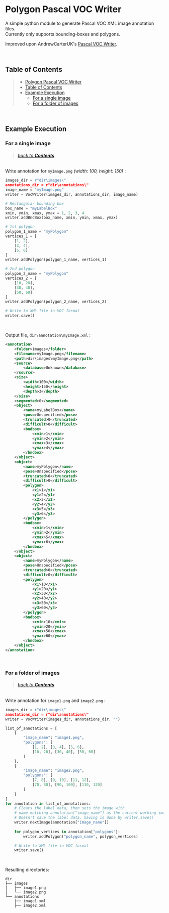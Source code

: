 # Polygon Pascal VOC Writer

A simple python module to generate Pascal VOC XML image annotation files.
<br>Currently only supports bounding-boxes and polygons.

Improved upon AndrewCarterUK's [Pascal VOC Writer](https://github.com/AndrewCarterUK/pascal-voc-writer).

<br>

## Table of Contents

>- [Polygon Pascal VOC Writer](#Polygon-Pascal-VOC-Writer)
>- [Table of Contents](#Table-of-Contents)
>- [Example Execution](#Example-Execution)
>   - [For a single image](#For-a-single-image)
>   - [For a folder of images](#For-a-folder-of-images)

<br>

## Example Execution

### For a single image
> ###### [back to **_Contents_**](#Table-of-Contents)

Write annotation for `myImage.png` _(width: 100, height: 150)_ :

```python
images_dir = r"dir\images\"
annotations_dir = r"dir\annotations\"
image_name = "myImage.png"
writer = VocWriter(images_dir, annotations_dir, image_name)

# Rectangular bounding box
box_name = "myLabelBox"
xmin, ymin, xmax, ymax = 1, 2, 3, 4
writer.addBndBox(box_name, xmin, ymin, xmax, ymax)

# 1st polygon
polygon_1_name = "myPolygon"
vertices_1 = [
    [1, 2],
    [3, 4],
    [5, 6]
]
writer.addPolygon(polygon_1_name, vertices_1)

# 2nd polygon
polygon_2_name = "myPolygon"
vertices_2 = [
    [10, 20],
    [30, 40],
    [50, 60]
]
writer.addPolygon(polygon_2_name, vertices_2)

# Write to XML file in VOC format
writer.save()
```

<br>

Output file, `dir\annotation\myImage.xml` :

```xml
<annotation>
    <folder>images</folder>    
    <filename>myImage.png</filename>
    <path>dir\images\myImage.png</path>
    <source>
        <database>Unknown</database>
    </source>
    <size>
        <width>100</width>
        <height>150</height>
        <depth>3</depth>
    </size>
    <segmented>0</segmented>
    <object>
        <name>myLabelBox</name>
        <pose>Unspecified</pose>
        <truncated>0</truncated>
        <difficult>0</difficult>
        <bndbox>
            <xmin>1</xmin>
            <ymin>2</ymin>
            <xmax>3</xmax>
            <ymax>4</ymax>
        </bndbox>
    </object>
    <object>
        <name>myPolygon</name>
        <pose>Unspecified</pose>
        <truncated>0</truncated>
        <difficult>0</difficult>
        <polygon>
            <x1>1</x1>
            <y1>2</y1>
            <x2>3</x2>
            <y2>4</y2>
            <x3>5</x3>
            <y3>6</y3>
        </polygon>
        <bndbox>
            <xmin>1</xmin>
            <ymin>2</ymin>
            <xmax>5</xmax>
            <ymax>6</ymax>
        </bndbox>
    </object>
    <object>
        <name>myPolygon</name>
        <pose>Unspecified</pose>
        <truncated>0</truncated>
        <difficult>0</difficult>
        <polygon>
            <x1>10</x1>
            <y1>20</y1>
            <x2>30</x2>
            <y2>40</y2>
            <x3>50</x3>
            <y3>60</y3>
        </polygon>
        <bndbox>
            <xmin>10</xmin>
            <ymin>20</ymin>
            <xmax>50</xmax>
            <ymax>60</ymax>
        </bndbox>
    </object>
</annotation>
```

<br>

### For a folder of images
> ###### [back to **_Contents_**](#Table-of-Contents)

Write annotation for `image1.png` and `image2.png` :
```python
images_dir = r"dir\images\"
annotations_dir = r"dir\annotations\"
writer = VocWriter(images_dir, annotations_dir, "")

list_of_annotations = [
    {
        "image_name": "image1.png",
        "polygons": [
            [1, 2], [3, 4], [5, 6],
            [10, 20], [30, 40], [50, 60]
        ]
    },
    {
        "image_name": "image2.png",
        "polygons": [
            [7, 8], [9, 10], [11, 12],
            [70, 80], [90, 100], [110, 120]
        ]
    }
]
for annotation in list_of_annotations:
    # Clears the label data, then sets the image with
    # name matching annotation["image_name"] as the current working image.
    # Doesn't save the label data. Saving is done by writer.save()
    writer.nextImage(annotation["image_name"])  
    
    for polygon_vertices in annotation["polygons"]:
        writer.addPolygon("polygon_name", polygon_vertices)

    # Write to XML file in VOC format
    writer.save()
```

<br>

Resulting directories: 
```
dir
├── images
|   ├── image1.png
|   └── image2.png
└── annotations
    ├── image1.xml
    ├── image2.xml
```
